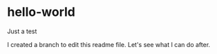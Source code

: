 # hello-world
Just a test

I created a branch to edit this readme file.
Let's see what I can do after.
